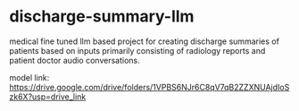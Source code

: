 # discharge-summary-llm

medical fine tuned llm based project for creating discharge summaries of patients based on inputs primarily consisting of radiology reports and patient doctor audio conversations.

model link: https://drive.google.com/drive/folders/1VPBS6NJr6C8qV7qB2ZZXNUAjdIoSzk6X?usp=drive_link
